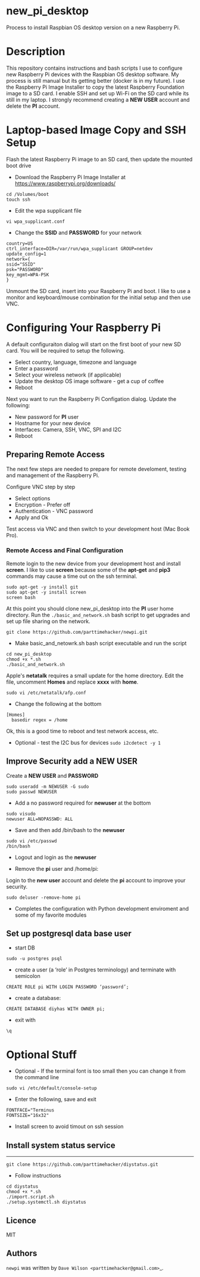# new_pi_desktop

Process to install Raspbian OS desktop version on a new Raspberry Pi.

# Description

This repository contains instructions and bash scripts I use to configure new Raspberry Pi devices with the Raspbian OS desktop software. My process is still manual but its getting better (docker is in my future). I use the Raspberry Pi Image Installer to copy the latest Raspberry Foundation image to a SD card. I enable SSH and set up Wi-Fi on the SD card while its still in my laptop. I strongly recommend creating a **NEW USER** account and delete the **PI** account. 

# Laptop-based Image Copy and SSH Setup

Flash the latest Raspberry Pi image to an SD card,  then update the mounted boot drive

- Download the Raspberry Pi Image Installer at https://www.raspberrypi.org/downloads/

```
cd /Volumes/boot
touch ssh
```
- Edit the wpa supplicant file
```
vi wpa_supplicant.conf
```
- Change the **SSID** and **PASSWORD** for your network
```
country=US
ctrl_interface=DIR=/var/run/wpa_supplicant GROUP=netdev
update_config=1
network={
ssid="SSID"
psk="PASSWORD"
key_mgmt=WPA-PSK
}
```
Unmount the SD card, insert into your Raspberry Pi and boot.  I like to use a monitor and keyboard/mouse combination for the initial setup and then use VNC. 

# Configuring Your Raspberry Pi

A default configuraiton dialog will start on the first boot of your new SD card. You will be required to setup the following.

* Select country, language, timezone and language
* Enter a password
* Select your wireless network (if applicable)
* Update the desktop OS image software - get a cup of coffee
* Reboot 

Next you want to run the Raspberry Pi Configation dialog. Update the following:

* New password for **PI** user
* Hostname for your new device
* Interfaces: Camera, SSH, VNC, SPI and I2C
* Reboot

## Preparing Remote Access

The next few steps are needed to prepare for remote develoment, testing and management of the Raspberry Pi. 

Configure VNC step by step

* Select options
* Encryption - Prefer off
* Authentication - VNC password
* Apply and Ok

Test access via VNC and then switch to your development host (Mac Book Pro).

### Remote Access and Final Configuration

Remote login to the new device from your development host and install **screen**. I like to use **screen** because some of the **apt-get** and **pip3** commands may cause a time out on the ssh terminal.

```
sudo apt-get -y install git
sudo apt-get -y install screen
screen bash
```

At this point you should clone new_pi_desktop into the **PI** user home directory. Run the `./basic_and_network.sh` bash script to get upgrades and set up file sharing on the network.

```
git clone https://github.com/parttimehacker/newpi.git

```
- Make basic_and_netowrk.sh bash script executable and run the script
```
cd new_pi_desktop
chmod +x *.sh
./basic_and_network.sh
```
Apple's **netatalk** requires a small update for the home directory. Edit the file, uncomment **Homes** and replace **xxxx** with **home**.

```
sudo vi /etc/netatalk/afp.conf
```
- Change the following at the bottom
```
[Homes]
  basedir regex = /home
```

Ok, this is a good time to reboot and test network access, etc.

- Optional - test the I2C bus for devices
`sudo i2cdetect -y 1`

## Improve Security add a NEW USER

Create a **NEW USER** and **PASSWORD**
```
sudo useradd -m NEWUSER -G sudo
sudo passwd NEWUSER
```

- Add a no password required for **newuser** at the bottom
```
sudo visudo
newuser ALL=NOPASSWD: ALL
```
- Save and then add /bin/bash to the **newuser**
```
sudo vi /etc/passwd
/bin/bash
```
- Logout and login as the **newuser**

- Remove the **pi** user and /home/pi:

Login to the **new user** account and delete the **pi** account to improve your security. 

`sudo deluser -remove-home pi`

- Completes the configuration with Python development enviroment and some of my favorite modules

## Set up postgresql data base user

- start DB

`sudo -u postgres psql`

- create a user (a ‘role’ in Postgres terminology) and terminate with semicolon

`CREATE ROLE pi WITH LOGIN PASSWORD ‘password’;`

- create a database:

`CREATE DATABASE diyhas WITH OWNER pi;`

- exit with

`\q`

# Optional Stuff

- Optional - If the terminal font is too small then you can change it from the command line
```
sudo vi /etc/default/console-setup 
```
- Enter the following, save and exit
```
FONTFACE="Terminus
FONTSIZE="16x32"
```
- Install screen to avoid timout on ssh session

     
## Install system status service
------------

`git clone https://github.com/parttimehacker/diystatus.git`

- Follow instructions

```
cd diystatus
chmod +x *.sh
./import.script.sh
./setup.systemctl.sh diystatus
```

Licence
-------

MIT

Authors
-------

`newpi` was written by `Dave Wilson <parttimehacker@gmail.com>`_.


